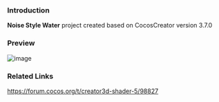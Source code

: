 ### Introduction
**Noise Style Water** project created based on CocosCreator version 3.7.0

### Preview
![image](../../../gif/202206/2022061601.gif)

### Related Links
https://forum.cocos.org/t/creator3d-shader-5/98827